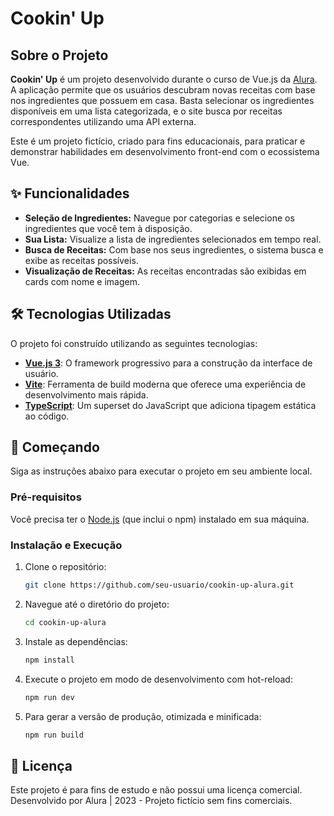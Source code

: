 # Cookin' Up

## Sobre o Projeto

**Cookin' Up** é um projeto desenvolvido durante o curso de Vue.js da [Alura](https://www.alura.com.br/). A aplicação permite que os usuários descubram novas receitas com base nos ingredientes que possuem em casa. Basta selecionar os ingredientes disponíveis em uma lista categorizada, e o site busca por receitas correspondentes utilizando uma API externa.

Este é um projeto fictício, criado para fins educacionais, para praticar e demonstrar habilidades em desenvolvimento front-end com o ecossistema Vue.

## ✨ Funcionalidades

  * **Seleção de Ingredientes:** Navegue por categorias e selecione os ingredientes que você tem à disposição.
  * **Sua Lista:** Visualize a lista de ingredientes selecionados em tempo real.
  * **Busca de Receitas:** Com base nos seus ingredientes, o sistema busca e exibe as receitas possíveis.
  * **Visualização de Receitas:** As receitas encontradas são exibidas em cards com nome e imagem.

## 🛠️ Tecnologias Utilizadas

O projeto foi construído utilizando as seguintes tecnologias:

  * **[Vue.js 3](https://vuejs.org/)**: O framework progressivo para a construção da interface de usuário.
  * **[Vite](https://vitejs.dev/)**: Ferramenta de build moderna que oferece uma experiência de desenvolvimento mais rápida.
  * **[TypeScript](https://www.typescriptlang.org/)**: Um superset do JavaScript que adiciona tipagem estática ao código.

## 🚀 Começando

Siga as instruções abaixo para executar o projeto em seu ambiente local.

### Pré-requisitos

Você precisa ter o [Node.js](https://nodejs.org/en/) (que inclui o npm) instalado em sua máquina.

### Instalação e Execução

1.  Clone o repositório:

    ```bash
    git clone https://github.com/seu-usuario/cookin-up-alura.git
    ```

2.  Navegue até o diretório do projeto:

    ```bash
    cd cookin-up-alura
    ```

3.  Instale as dependências:

    ```sh
    npm install
    ```

4.  Execute o projeto em modo de desenvolvimento com hot-reload:

    ```sh
    npm run dev
    ```

5.  Para gerar a versão de produção, otimizada e minificada:

    ```sh
    npm run build
    ```

## 📝 Licença

Este projeto é para fins de estudo e não possui uma licença comercial. Desenvolvido por Alura | 2023 - Projeto fictício sem fins comerciais.
